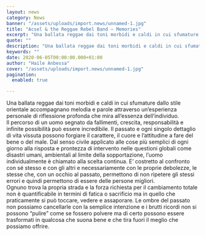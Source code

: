 ```yaml
---
layout: news
category: News
banner: "/assets/uploads/import.news/unnamed-1.jpg"
title: "Acsel & the Reggae Rebel Band – Memories"
excerpt: "Una ballata reggae dai toni morbidi e caldi in cui sfumature dallo stile orientale accompagnano melodia e parole attraverso un’esperienza personale di riflessione profonda che mira all’essenza dell’individuo. Il percorso di un uomo segnato da fallimenti, crescita, responsabilità e infinite possibilità può essere incredibile. Il passato e ogni singolo dettaglio di vita vissuta possono forgiare [&hellip"
quote: ""
description: "Una ballata reggae dai toni morbidi e caldi in cui sfumature dallo stile orientale accompagnano melodia e parole attraverso un’esperienza personale di riflessione profonda che mira all’essenza dell’individuo. Il percorso di un uomo segnato da fallimenti, crescita, responsabilità e infinite possibilità può essere incredibile. Il passato e ogni singolo dettaglio di vita vissuta possono forgiare [&hellip"
keywords: ""
date: 2020-06-05T00:00:00.000+01:00
author: "Haile Anbessa"
cover: "/assets/uploads/import.news/unnamed-1.jpg"
pagination:
  enabled: true

---
```


Una ballata reggae dai toni morbidi e caldi in cui sfumature dallo stile orientale accompagnano melodia e parole attraverso un’esperienza personale di riflessione profonda che mira all’essenza dell’individuo.  
Il percorso di un uomo segnato da fallimenti, crescita, responsabilità e infinite possibilità può essere incredibile. Il passato e ogni singolo dettaglio di vita vissuta possono forgiare il carattere, il cuore e l’attitudine a fare del bene o del male. Dal senso civile applicato alle cose più semplici di ogni giorno alla risposta e prontezza di intervento nelle questioni globali come disastri umani, ambientali al limite della sopportazione, l’uomo individualmente è chiamato alla scelta continua. E’ costretto al confronto con sé stesso e con gli altri e necessariamente con le proprie debolezze, le stesse che, con un occhio al passato, permettono di non ripetere gli stessi errori e quindi permettono di essere delle persone migliori.  
Ognuno trova la propria strada e la forza richiesta per il cambiamento totale non è quantificabile in termini di fatica o sacrificio ma in quello che praticamente si può toccare, vedere e assaporare. Le ombre del passato non possiamo cancellarle con la semplice intenzione e i brutti ricordi non si possono “pulire” come se fossero polvere ma di certo possono essere trasformati in qualcosa che suona bene e che tira fuori il meglio che possiamo offrire.